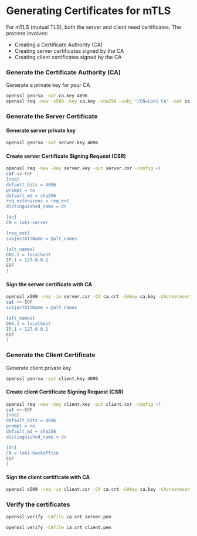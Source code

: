 # Generating Certificates for mTLS

For mTLS (mutual TLS), both the server and client need certificates.
The process involves:

- Creating a Certificate Authority (CA)
- Creating server certificates signed by the CA
- Creating client certificates signed by the CA

### Generate the Certificate Authority (CA)

Generate a private key for your CA

```sh
openssl genrsa -out ca.key 4096
openssl req -new -x509 -key ca.key -sha256 -subj "/CN=Loki CA" -out ca.crt -days 3650
```

### Generate the Server Certificate

#### Generate server private key

```sh
openssl genrsa -out server.key 4096
```

#### Create server Certificate Signing Request (CSR)

```sh
openssl req -new -key server.key -out server.csr -config <(
cat <<-EOF
[req]
default_bits = 4096
prompt = no
default_md = sha256
req_extensions = req_ext
distinguished_name = dn

[dn]
CN = loki-server

[req_ext]
subjectAltName = @alt_names

[alt_names]
DNS.1 = localhost
IP.1 = 127.0.0.1
EOF
)
```

#### Sign the server certificate with CA

```sh
openssl x509 -req -in server.csr -CA ca.crt -CAkey ca.key -CAcreateserial -out server.pem -days 825 -sha256 -extfile <(
cat <<-EOF
subjectAltName = @alt_names

[alt_names]
DNS.1 = localhost
IP.1 = 127.0.0.1
EOF
)
```

### Generate the Client Certificate

Generate client private key

```sh
openssl genrsa -out client.key 4096
```

#### Create client Certificate Signing Request (CSR)

```sh
openssl req -new -key client.key -out client.csr -config <(
cat <<-EOF
[req]
default_bits = 4096
prompt = no
default_md = sha256
distinguished_name = dn

[dn]
CN = loki-backoffice
EOF
)
```

#### Sign the client certificate with CA

```sh
openssl x509 -req -in client.csr -CA ca.crt -CAkey ca.key -CAcreateserial -out client.pem -days 825 -sha256
```

### Verify the certificates

```sh
openssl verify -CAfile ca.crt server.pem
```

```sh
openssl verify -CAfile ca.crt client.pem
```
